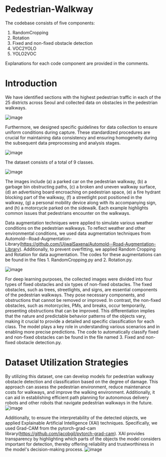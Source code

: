 # Pedestrian-Walkway

The codebase consists of five components:

1. RandomCropping
2. Rotation
3. Fixed and non-fixed obstacle detection
4. VOC2YOLO
5. YOLO2VOC

Explanations for each code component are provided in the comments.


# Introduction
We have identified sections with the highest pedestrian traffic in each of the 25 districts across Seoul and collected data on obstacles in the pedestrian walkways.

![image](https://github.com/UOSTPLab/Pedestrian-Walkway/assets/166711870/10512d8d-c3a9-4b15-b6c6-d3149bba6fa5)


Furthermore, we designed specific guidelines for data collection to ensure uniform conditions during capture. These standardized procedures are crucial for maintaining data consistency and ensuring homogeneity during the subsequent data preprocessing and analysis stages.

![image](https://github.com/UOSTPLab/Pedestrian-Walkway/assets/166711870/fd1fafa1-b64e-4c15-9d86-67697a4e152c)

The dataset consists of a total of 9 classes.

![image](https://github.com/UOSTPLab/Pedestrian-Walkway/assets/166711870/2fb7ff19-e606-4740-8a0f-5b616e96c47f)

The images include (a) a parked car on the pedestrian walkway, (b) a garbage bin obstructing paths, (c) a broken and uneven walkway surface, (d) an advertising board encroaching on pedestrian space, (e) a fire hydrant blocking part of the walkway, (f) a streetlight post positioned in the walkway, (g) a personal mobility device along with its accompanying sign, and (h) a motorcycle parked on the sidewalk. Each example highlights common issues that pedestrians encounter on the walkways.

Data augmentation techniques were applied to simulate various weather conditions on the pedestrian walkways.
To reflect weather and other environmental conditions, we used data augmentation techniques from Automold--Road-Augmentation-Library(https://github.com/UjjwalSaxena/Automold--Road-Augmentation-Library). Additionally, to prevent overfitting, we applied Random Cropping and Rotation for data augmentation. The codes for these augmentations can be found in the files 1. RandomCropping.py and 2. Rotation.py.

![image](https://github.com/UOSTPLab/Pedestrian-Walkway/assets/166711870/21c0872c-92c8-465e-8051-3158c73f5b65)

For deep learning purposes, the collected images were divided into four types of fixed obstacles and six types of non-fixed obstacles. The fixed obstacles, such as trees, streetlights, and signs, are essential components of the pedestrian walkways. They pose necessary components, and obstructions that cannot be removed or improved. In contrast, the non-fixed obstacles, such as motorcycles, PMs, and breaks, occur temporarily, presenting obstructions that can be improved. This differentiation implies that the nature and predictable behavior patterns of the objects vary, making it crucial to provide a detailed and specific classification for each class. The model plays a key role in understanding various scenarios and in enabling more precise predictions.
The code to automatically classify fixed and non-fixed obstacles can be found in the file named 3. Fixed and non-fixed obstacle detection.py.

# Dataset Utilization Strategies

By utilizing this dataset, one can develop models for pedestrian walkway obstacle detection and classification based on the degree of damage. This approach can assess the pedestrian environment, reduce maintenance costs for walkways, and improve the walking environment. Additionally, it can aid in establishing efficient path planning for autonomous delivery robots and other robots that navigate pedestrian walkways in the future.
![image](https://github.com/UOSTPLab/Pedestrian-Walkway/assets/166711870/0e4e0b01-75c4-4636-8647-18ccc5b65a81)

Additionally, to ensure the interpretability of the detected objects, we applied Explainable Artificial Intelligence (XAI) techniques. Specifically, we used Grad-CAM from the pytorch-grad-cam library(https://github.com/jacobgil/pytorch-grad-cam). XAI provides transparency by highlighting which parts of the objects the model considers important for detection, thereby offering reliability and trustworthiness in the model's decision-making process.
![image](https://github.com/UOSTPLab/Pedestrian-Walkway/assets/166711870/2f911582-1516-4b4a-ac2f-6ec18e785c6e)

